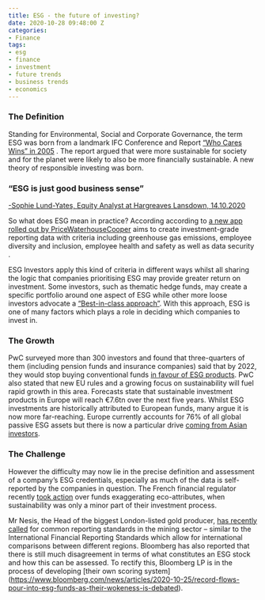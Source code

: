 ```yaml
---
title: ESG - the future of investing?
date: 2020-10-28 09:48:00 Z
categories:
- Finance
tags:
- esg
- finance
- investment
- future trends
- business trends
- economics
---
```


### The Definition
Standing for Environmental, Social and Corporate Governance, the term ESG was born from a landmark IFC Conference and Report [“Who Cares Wins” in 2005](https://www.forbes.com/sites/georgkell/2018/07/11/the-remarkable-rise-of-esg/#1a626f9e1695) . The report argued that were more sustainable for society and for the planet were likely to also be more financially sustainable. A new theory of responsible investing was born.

### “ESG is just good business sense”
[-Sophie Lund-Yates, Equity Analyst at Hargreaves Lansdown, 14.10.2020](https://www.hl.co.uk/news/articles/why-were-all-esg-investors-now) 

So what does ESG mean in practice? According according to [a new app rolled out by PriceWaterhouseCooper](https://www.cfodive.com/news/pwc-releases-esg-reporting-app/587661/) aims to create investment-grade reporting data with criteria including greenhouse gas emissions, employee diversity and inclusion, employee health and safety as well as data security . 

ESG Investors apply this kind of criteria in different ways whilst all sharing the logic that companies prioritising ESG may provide greater return on investment. Some investors, such as thematic hedge funds, may create a specific portfolio around one aspect of ESG while other more loose investors advocate a [“Best-in-class approach”](https://www.hl.co.uk/news/articles/why-were-all-esg-investors-now). With this approach, ESG is one of many factors which plays a role in deciding which companies to invest in.

### The Growth
PwC surveyed more than 300 investors and found that three-quarters of them (including pension funds and insurance companies) said that by 2022, they would stop buying conventional funds [in favour of ESG products](https://www.ft.com/content/5cd6e923-81e0-4557-8cff-a02fb5e01d42). PwC also stated that new EU rules and a growing focus on sustainability will fuel rapid growth in this area.
Forecasts state that sustainable investment products in Europe will reach €7.6tn over the next five years. Whilst ESG investments are historically attributed to European funds, many argue it is now more far-reaching. Europe currently accounts for 76% of all global passive ESG assets but there is now a particular drive [coming from Asian investors](https://www.ft.com/content/8aaffb5d-40d8-4760-b0b8-7c7742b0249f).

### The Challenge
However the difficulty may now lie in the precise definition and assessment of a company’s ESG credentials, especially as much of the data is self-reported by the companies in question. The French financial regulator recently [took action](https://www.ft.com/content/5cd6e923-81e0-4557-8cff-a02fb5e01d42) over funds exaggerating eco-attributes, when sustainability was only a minor part of their investment process.

Mr Nesis, the Head of the biggest London-listed gold producer, [has recently called](https://www.ft.com/content/e5518f78-0371-4946-b4a6-17addf7143ae) for common reporting standards in the mining sector – similar to the International Financial Reporting Standards which allow for international comparisons between different regions. Bloomberg has also reported that there is still much disagreement in terms of what constitutes an ESG stock and how this can be assessed. To rectify this, Bloomberg LP is in the process of developing [their own scoring system] (https://www.bloomberg.com/news/articles/2020-10-25/record-flows-pour-into-esg-funds-as-their-wokeness-is-debated).






